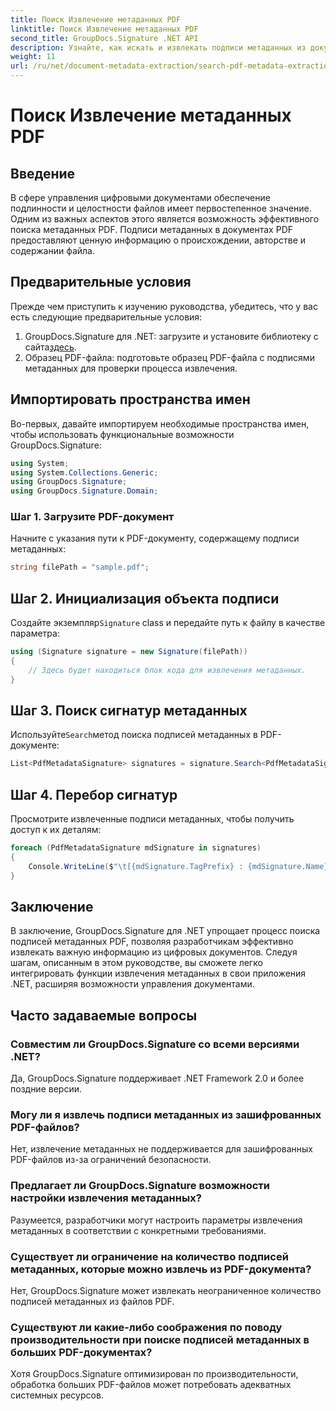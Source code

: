 ```yaml
---
title: Поиск Извлечение метаданных PDF
linktitle: Поиск Извлечение метаданных PDF
second_title: GroupDocs.Signature .NET API
description: Узнайте, как искать и извлекать подписи метаданных из документов PDF с помощью GroupDocs.Signature для .NET. Расширьте свои возможности управления документами.
weight: 11
url: /ru/net/document-metadata-extraction/search-pdf-metadata-extraction/
---
```


# Поиск Извлечение метаданных PDF

## Введение
В сфере управления цифровыми документами обеспечение подлинности и целостности файлов имеет первостепенное значение. Одним из важных аспектов этого является возможность эффективного поиска метаданных PDF. Подписи метаданных в документах PDF предоставляют ценную информацию о происхождении, авторстве и содержании файла.
## Предварительные условия
Прежде чем приступить к изучению руководства, убедитесь, что у вас есть следующие предварительные условия:
1.  GroupDocs.Signature для .NET: загрузите и установите библиотеку с сайта[здесь](https://releases.groupdocs.com/signature/net/).
2. Образец PDF-файла: подготовьте образец PDF-файла с подписями метаданных для проверки процесса извлечения.

## Импортировать пространства имен
Во-первых, давайте импортируем необходимые пространства имен, чтобы использовать функциональные возможности GroupDocs.Signature:
```csharp
using System;
using System.Collections.Generic;
using GroupDocs.Signature;
using GroupDocs.Signature.Domain;
```
### Шаг 1. Загрузите PDF-документ
Начните с указания пути к PDF-документу, содержащему подписи метаданных:
```csharp
string filePath = "sample.pdf";
```
## Шаг 2. Инициализация объекта подписи
 Создайте экземпляр`Signature` class и передайте путь к файлу в качестве параметра:
```csharp
using (Signature signature = new Signature(filePath))
{
    // Здесь будет находиться блок кода для извлечения метаданных.
}
```
## Шаг 3. Поиск сигнатур метаданных
 Используйте`Search`метод поиска подписей метаданных в PDF-документе:
```csharp
List<PdfMetadataSignature> signatures = signature.Search<PdfMetadataSignature>(SignatureType.Metadata);
```
## Шаг 4. Перебор сигнатур
Просмотрите извлеченные подписи метаданных, чтобы получить доступ к их деталям:
```csharp
foreach (PdfMetadataSignature mdSignature in signatures)
{
    Console.WriteLine($"\t[{mdSignature.TagPrefix} : {mdSignature.Name}] = {mdSignature.Value} ({mdSignature.Type})");
}
```

## Заключение
В заключение, GroupDocs.Signature для .NET упрощает процесс поиска подписей метаданных PDF, позволяя разработчикам эффективно извлекать важную информацию из цифровых документов. Следуя шагам, описанным в этом руководстве, вы сможете легко интегрировать функции извлечения метаданных в свои приложения .NET, расширяя возможности управления документами.
## Часто задаваемые вопросы
### Совместим ли GroupDocs.Signature со всеми версиями .NET?
Да, GroupDocs.Signature поддерживает .NET Framework 2.0 и более поздние версии.
### Могу ли я извлечь подписи метаданных из зашифрованных PDF-файлов?
Нет, извлечение метаданных не поддерживается для зашифрованных PDF-файлов из-за ограничений безопасности.
### Предлагает ли GroupDocs.Signature возможности настройки извлечения метаданных?
Разумеется, разработчики могут настроить параметры извлечения метаданных в соответствии с конкретными требованиями.
### Существует ли ограничение на количество подписей метаданных, которые можно извлечь из PDF-документа?
Нет, GroupDocs.Signature может извлекать неограниченное количество подписей метаданных из файлов PDF.
### Существуют ли какие-либо соображения по поводу производительности при поиске подписей метаданных в больших PDF-документах?
Хотя GroupDocs.Signature оптимизирован по производительности, обработка больших PDF-файлов может потребовать адекватных системных ресурсов.